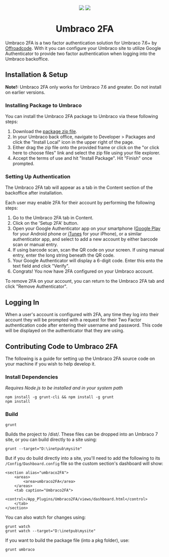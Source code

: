 <div align="center">
    <img src="https://img.shields.io/badge/version-2.1.0-green.svg" />
    <a href="https://our.umbraco.org/projects/backoffice-extensions/umbraco-2fa/"><img src="https://img.shields.io/badge/our-umbraco-orange.svg"></a>
    <h1>Umbraco 2FA</h1>
</div>

Umbraco 2FA is a two factor authentication solution for Umbraco 7.6+ by [Offroadcode](https://offroadcode.com). With it you can configure your Umbraco site to utilize Google Authenticator to provide two factor authentication when logging into the Umbraco backoffice.

## Installation & Setup

**Note!:** Umbraco 2FA only works for Umbraco 7.6 and greater. Do not install on earlier versions.

### Installing Package to Umbraco

You can install the Umbraco 2FA package to Umbraco via these following steps:

1. Download the [package zip file](https://github.com/Offroadcode/Umbraco-2FA/tree/master/pkg).
2. In your Umbraco back office, navigate to Developer > Packages and click the "Install Local" icon in the upper right of the page.
3. Either drag the zip file onto the provided frame or click on the "or click here to choose files" link and select the zip file using your file explorer.
4. Accept the terms of use and hit "Install Package". Hit "Finish" once prompted.

### Setting Up Authentication

The Umbraco 2FA tab will appear as a tab in the Content section of the backoffice after installation.

Each user may enable 2FA for their account by performing the following steps:

1. Go to the Umbraco 2FA tab in Content.
2. Click on the 'Setup 2FA' button.
3. Open your Google Authenticator app on your smartphone ([Google Play](https://play.google.com/store/apps/details?id=com.google.android.apps.authenticator2) for your Android phone or [iTunes](https://itunes.apple.com/us/app/google-authenticator/id388497605?mt=8) for your iPhone), or a similar authenticator app, and select to add a new account by either barcode scan or manual entry.
4. If using barcode scan, scan the QR code on your screen. If using manual entry, enter the long string beneath the QR code.
5. Your Google Authenticator will display a 6-digit code. Enter this ento the text field and click "Verify".
6. Congrats! You now have 2FA configured on your Umbraco account.

To remove 2FA on your account, you can return to the Umbraco 2FA tab and click "Remove Authenticator".

## Logging In

When a user's account is configured with 2FA, any time they log into their account they will be prompted with a request for their Two Factor authentication code after entering their username and password. This code will be displayed on the authenticator that they are using.

## Contributing Code to Umbraco 2FA

The following is a guide for setting up the Umbraco 2FA source code on your machine if you wish to help develop it.

### Install Dependencies
*Requires Node.js to be installed and in your system path*

    npm install -g grunt-cli && npm install -g grunt
    npm install

### Build

    grunt

Builds the project to /dist/. These files can be dropped into an Umbraco 7 site, or you can build directly to a site using:

    grunt --target="D:\inetpub\mysite"

But if you do build directly into a site, you'll need to add the following to its `/Config/Dashboard.config` file so the custom section's dashboard will show:

    <section alias="umbraco2FA">
        <areas>
            <area>umbraco2FA</area>
        </areas>
        <tab caption="Umbraco2FA">
            <control>/App_Plugins/Umbraco2FA/views/dashboard.html</control>
        </tab>  
    </section>

You can also watch for changes using:

    grunt watch
    grunt watch --target="D:\inetpub\mysite"

If you want to build the package file (into a pkg folder), use:

    grunt umbraco
